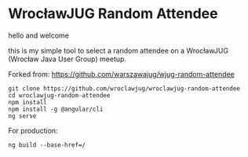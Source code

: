 <H1>WrocławJUG Random Attendee</H1>

hello and welcome

this is my simple tool to select a random attendee on a WrocławJUG (Wrocław Java User Group) meetup.

Forked from: https://github.com/warszawajug/wjug-random-attendee

```
git clone https://github.com/wroclawjug/wroclawjug-random-attendee
cd wroclawjug-random-attendee
npm install
npm install -g @angular/cli
ng serve
```

For production:
```
ng build --base-href=/
```
